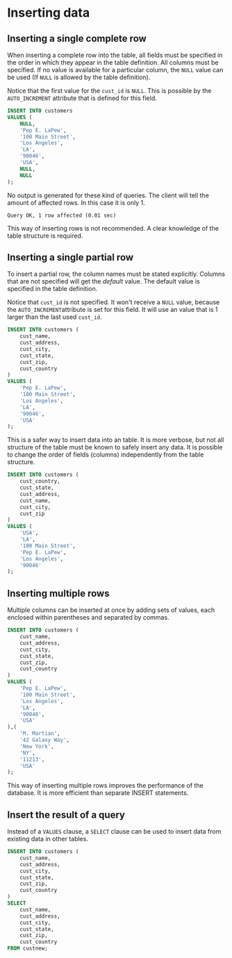 # Inserting data

## Inserting a single complete row

When inserting a complete row into the table, all fields must be specified in the order in which they appear in the table definition. All columns must be specified. If no value is available for a particular column, the `NULL` value can be used \(If `NULL` is allowed by the table definition\).

Notice that the first value for the `cust_id` is `NULL`. This is possible by the `AUTO_INCREMENT` attribute that is defined for this field.

```sql
INSERT INTO customers
VALUES (
    NULL,
    'Pep E. LaPew',
    '100 Main Street', 
    'Los Angeles',
    'LA',
    '90046',
    'USA',
    NULL,
    NULL
);
```

No output is generated for these kind of queries. The client will tell the amount of affected rows. In this case it is only 1.

```text
Query OK, 1 row affected (0.01 sec)
```

This way of inserting rows is not recommended. A clear knowledge of the table structure is required.

## Inserting a single partial row

To insert a partial row, the column names must be stated explicitly. Columns that are not specified will get the _default_ value. The default value is specified in the table definition.

Notice that `cust_id` is not specified. It won't receive a `NULL` value, because the `AUTO_INCREMENT`attribute is set for this field. It will use an value that is 1 larger than the last used `cust_id`.

```sql
INSERT INTO customers (
    cust_name,
    cust_address,
    cust_city,
    cust_state,
    cust_zip,
    cust_country
)
VALUES (
    'Pep E. LaPew',
    '100 Main Street', 
    'Los Angeles',
    'LA',
    '90046',
    'USA'
);
```

This is a safer way to insert data into an table. It is more verbose, but not all structure of the table must be known to safely insert any data. It is possible to change the order of fields \(columns\) independently from the table structure.

```sql
INSERT INTO customers (
    cust_country,
    cust_state,
    cust_address,
    cust_name,
    cust_city,
    cust_zip
)
VALUES (
    'USA',
    'LA',
    '100 Main Street', 
    'Pep E. LaPew',
    'Los Angeles',
    '90046'
);
```

## Inserting multiple rows

Multiple columns can be inserted at once by adding sets of values, each enclosed within parentheses and separated by commas.

```sql
INSERT INTO customers (
    cust_name,
    cust_address,
    cust_city,
    cust_state,
    cust_zip,
    cust_country
)
VALUES (
    'Pep E. LaPew',
    '100 Main Street', 
    'Los Angeles',
    'LA',
    '90046',
    'USA'
),(
    'M. Martian',
    '42 Galaxy Way', 
    'New York',
    'NY',
    '11213',
    'USA'
);
```

This way of inserting multiple rows improves the performance of the database. It is more efficient than separate INSERT statements.

## Insert the result of a query

Instead of a `VALUES` clause, a `SELECT` clause can be used to insert data from existing data in other tables.

```sql
INSERT INTO customers (
    cust_name,
    cust_address,
    cust_city,
    cust_state,
    cust_zip,
    cust_country
)
SELECT 
    cust_name,
    cust_address,
    cust_city,
    cust_state,
    cust_zip,
    cust_country
FROM custnew;
```

